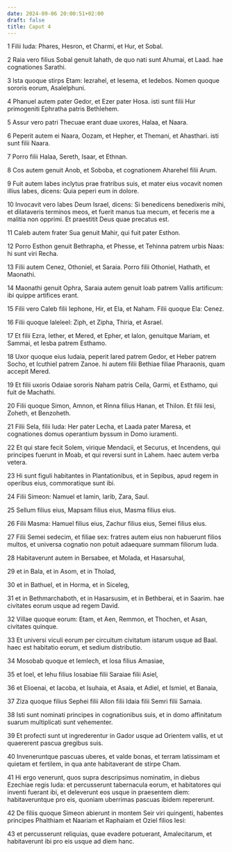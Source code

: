 ```yaml
---
date: 2024-09-06 20:00:51+02:00
draft: false
title: Caput 4
---
```





1 Filii Iuda: Phares, Hesron, et Charmi, et Hur, et Sobal.

2 Raia vero filius Sobal genuit Iahath, de quo nati sunt Ahumai, et Laad. hae cognationes Sarathi.

3 Ista quoque stirps Etam: Iezrahel, et Iesema, et Iedebos. Nomen quoque sororis eorum, Asalelphuni.

4 Phanuel autem pater Gedor, et Ezer pater Hosa. isti sunt filii Hur primogeniti Ephratha patris Bethlehem.

5 Assur vero patri Thecuae erant duae uxores, Halaa, et Naara.

6 Peperit autem ei Naara, Oozam, et Hepher, et Themani, et Ahasthari. isti sunt filii Naara.

7 Porro filii Halaa, Sereth, Isaar, et Ethnan.

8 Cos autem genuit Anob, et Soboba, et cognationem Aharehel filii Arum.

9 Fuit autem Iabes inclytus prae fratribus suis, et mater eius vocavit nomen illius Iabes, dicens: Quia peperi eum in dolore.

10 Invocavit vero Iabes Deum Israel, dicens: Si benedicens benedixeris mihi, et dilataveris terminos meos, et fuerit manus tua mecum, et feceris me a malitia non opprimi. Et praestitit Deus quae precatus est.

11 Caleb autem frater Sua genuit Mahir, qui fuit pater Esthon.

12 Porro Esthon genuit Bethrapha, et Phesse, et Tehinna patrem urbis Naas: hi sunt viri Recha.

13 Filii autem Cenez, Othoniel, et Saraia. Porro filii Othoniel, Hathath, et Maonathi.

14 Maonathi genuit Ophra, Saraia autem genuit Ioab patrem Vallis artificum: ibi quippe artifices erant.

15 Filii vero Caleb filii Iephone, Hir, et Ela, et Naham. Filii quoque Ela: Cenez.

16 Filii quoque Ialeleel: Ziph, et Zipha, Thiria, et Asrael.

17 Et filii Ezra, Iether, et Mered, et Epher, et Ialon, genuitque Mariam, et Sammai, et Iesba patrem Esthamo.

18 Uxor quoque eius Iudaia, peperit Iared patrem Gedor, et Heber patrem Socho, et Icuthiel patrem Zanoe. hi autem filii Bethiae filiae Pharaonis, quam accepit Mered.

19 Et filii uxoris Odaiae sororis Naham patris Ceila, Garmi, et Esthamo, qui fuit de Machathi.

20 Filii quoque Simon, Amnon, et Rinna filius Hanan, et Thilon. Et filii Iesi, Zoheth, et Benzoheth.

21 Filii Sela, filii Iuda: Her pater Lecha, et Laada pater Maresa, et cognationes domus operantium byssum in Domo iuramenti.

22 Et qui stare fecit Solem, virique Mendacii, et Securus, et Incendens, qui principes fuerunt in Moab, et qui reversi sunt in Lahem. haec autem verba vetera.

23 Hi sunt figuli habitantes in Plantationibus, et in Sepibus, apud regem in operibus eius, commoratique sunt ibi.

24 Filii Simeon: Namuel et Iamin, Iarib, Zara, Saul.

25 Sellum filius eius, Mapsam filius eius, Masma filius eius.

26 Filii Masma: Hamuel filius eius, Zachur filius eius, Semei filius eius.

27 Filii Semei sedecim, et filiae sex: fratres autem eius non habuerunt filios multos, et universa cognatio non potuit adaequare summam filiorum Iuda.

28 Habitaverunt autem in Bersabee, et Molada, et Hasarsuhal,

29 et in Bala, et in Asom, et in Tholad,

30 et in Bathuel, et in Horma, et in Siceleg,

31 et in Bethmarchaboth, et in Hasarsusim, et in Bethberai, et in Saarim. hae civitates eorum usque ad regem David.

32 Villae quoque eorum: Etam, et Aen, Remmon, et Thochen, et Asan, civitates quinque.

33 Et universi viculi eorum per circuitum civitatum istarum usque ad Baal. haec est habitatio eorum, et sedium distributio.

34 Mosobab quoque et Iemlech, et Iosa filius Amasiae,

35 et Ioel, et Iehu filius Iosabiae filii Saraiae filii Asiel,

36 et Elioenai, et Iacoba, et Isuhaia, et Asaia, et Adiel, et Ismiel, et Banaia,

37 Ziza quoque filius Sephei filii Allon filii Idaia filii Semri filii Samaia.

38 Isti sunt nominati principes in cognationibus suis, et in domo affinitatum suarum multiplicati sunt vehementer.

39 Et profecti sunt ut ingrederentur in Gador usque ad Orientem vallis, et ut quaererent pascua gregibus suis.

40 Inveneruntque pascuas uberes, et valde bonas, et terram latissimam et quietam et fertilem, in qua ante habitaverant de stirpe Cham.

41 Hi ergo venerunt, quos supra descripsimus nominatim, in diebus Ezechiae regis Iuda: et percusserunt tabernacula eorum, et habitatores qui inventi fuerant ibi, et deleverunt eos usque in praesentem diem: habitaveruntque pro eis, quoniam uberrimas pascuas ibidem repererunt.

42 De filiis quoque Simeon abierunt in montem Seir viri quingenti, habentes principes Phalthiam et Naariam et Raphaiam et Oziel filios Iesi:

43 et percusserunt reliquias, quae evadere potuerant, Amalecitarum, et habitaverunt ibi pro eis usque ad diem hanc.

